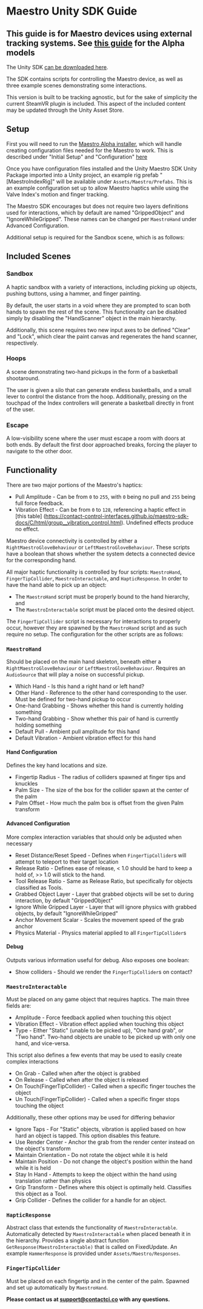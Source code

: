# Maestro Unity SDK Guide

## This guide is for Maestro devices using external tracking systems. See [this guide](./Alpha_README.md) for the Alpha models

The Unity SDK [can be downloaded here](https://github.com/Contact-Control-Interfaces/maestro-sdk-unity/releases/tag/v2.0).

The SDK contains scripts for controlling the Maestro device, as well as three example scenes demonstrating some interactions.

This version is built to be tracking agnostic, but for the sake of simplicity the current SteamVR plugin is included. This aspect of the included content may be updated through the Unity Asset Store.

## Setup

First you will need to run the [Maestro Alpha installer](https://github.com/Contact-Control-Interfaces/maestro-installer), which will handle creating configuration files needed for the Maestro to work. This is described under "Initial Setup" and "Configuration" [here](https://contact-control-interfaces.github.io/maestro-sdk-docs/C/html/index.html)

Once you have configuration files installed and the Unity Maestro SDK Unity Package imported into a Unity project, an example rig prefab "[MaestroIndexRig]" will be available under `Assets/Maestro/Prefabs`. This is an example configuration set up to allow Maestro haptics while using the Valve Index's motion and finger tracking.

The Maestro SDK encourages but does not require two layers definitions used for interactions, which by default are named "GrippedObject" and "IgnoreWhileGripped". These names can be changed per `MaestroHand` under Advanced Configuration.

Additional setup is required for the Sandbox scene, which is as follows:

## Included Scenes

### Sandbox
A haptic sandbox with a variety of interactions, including picking up objects, pushing buttons, using a hammer, and finger painting.

By default, the user starts in a void where they are prompted to scan both hands to spawn the rest of the scene. This functionality can be disabled simply by disabling the "HandScanner" object in the main hierarchy.

Additionally, this scene requires two new input axes to be defined "Clear" and "Lock", which clear the paint canvas and regenerates the hand scanner, respectively.

### Hoops
A scene demonstrating two-hand pickups in the form of a basketball shootaround.

The user is given a silo that can generate endless basketballs, and a small lever to control the distance from the hoop. Additionally, pressing on the touchpad of the Index controllers will generate a basketball directly in front of the user.

### Escape
A low-visibility scene where the user must escape a room with doors at both ends. By default the first door approached breaks, forcing the player to navigate to the other door.

## Functionality

There are two major portions of the Maestro's haptics: 
- Pull Amplitude - Can be from `0` to `255`, with `0` being no pull and `255` being full force feedback.
- Vibration Effect - Can be from `0` to `128`, referencing a haptic effect in [this table] (https://contact-control-interfaces.github.io/maestro-sdk-docs/C/html/group__vibration_control.html). Undefined effects produce no effect.

Maestro device connectivity is controlled by either a `RightMaestroGloveBehaviour` or `LeftMaestroGloveBehaviour`. These scripts have a boolean that shows whether the system detects a connected device for the corresponding hand.

All major haptic functionality is controlled by four scripts: `MaestroHand`, `FingerTipCollider`, `MaestroInteractable`, and `HapticResponse`. In order to have the hand able to pick up an object:
- The `MaestroHand` script must be properly bound to the hand hierarchy, and
- The `MaestroInteractable` script must be placed onto the desired object.

The `FingerTipCollider` script is necessary for interactions to properly occur, however they are spawned by the `MaestroHand` script and as such require no setup. The configuration for the other scripts are as follows:

### `MaestroHand`
Should be placed on the main hand skeleton, beneath either a `RightMaestroGloveBehaviour` or `LeftMaestroGloveBehaviour`. Requires an `AudioSource` that will play a noise on successful pickup.
- Which Hand - Is this hand a right hand or left hand?
- Other Hand - Reference to the other hand corresponding to the user. Must be defined for two-hand pickup to occur
- One-hand Grabbing - Shows whether this hand is currently holding something
- Two-hand Grabbing - Show whether this pair of hand is currently holding something
- Default Pull - Ambient pull amplitude for this hand
- Default Vibration - Ambient vibration effect for this hand

#### Hand Configuration
Defines the key hand locations and size.
- Fingertip Radius - The radius of colliders spawned at finger tips and knuckles
- Palm Size - The size of the box for the collider spawn at the center of the palm
- Palm Offset - How much the palm box is offset from the given Palm transform

#### Advanced Configuration
More complex interaction variables that should only be adjusted when necessary
- Reset Distance/Reset Speed - Defines when `FingerTipCollider`s will attempt to teleport to their target location
- Release Ratio - Defines ease of release, < 1.0 should be hard to keep a hold of, >> 1.0 will stick to the hand.
- Tool Release Ratio - Same as Release Ratio, but specifically for objects classified as Tools.
- Grabbed Object Layer - Layer that grabbed objects will be set to during interaction, by default "GrippedObject"
- Ignore While Gripped Layer - Layer that will ignore physics with grabbed objects, by default "IgnoreWhileGripped"
- Anchor Movement Scalar - Scales the movement speed of the grab anchor
- Physics Material - Physics material applied to all `FingerTipCollider`s

#### Debug
Outputs various information useful for debug. Also exposes one boolean:
- Show colliders - Should we render the `FingerTipCollider`s on contact?

### `MaestroInteractable`
Must be placed on any game object that requires haptics. The main three fields are:
- Amplitude - Force feedback applied when touching this object
- Vibration Effect - Vibration effect applied when touching this object
- Type - Either "Static" (unable to be picked up), "One hand grab", or "Two hand". Two-hand objects are unable to be picked up with only one hand, and vice-versa.

This script also defines a few events that may be used to easily create complex interactions
- On Grab - Called when after the object is grabbed
- On Release - Called when after the object is released
- On Touch(FingerTipCollider) - Called when a specific finger touches the object
- Un Touch(FingerTipCollider) - Called when a specific finger stops touching the object

Additionally, these other options may be used for differing behavior
- Ignore Taps - For "Static" objects, vibration is applied based on how hard an object is tapped. This option disables this feature.
- Use Render Center - Anchor the grab from the render center instead on the object's transform
- Maintain Orientation - Do not rotate the object while it is held
- Maintain Position - Do not change the object's position within the hand while it is held
- Stay In Hand - Attempts to keep the object within the hand using translation rather than physics
- Grip Transform - Defines where this object is optimally held. Classifies this object as a Tool.
- Grip Collider - Defines the collider for a handle for an object.

### `HapticResponse`
Abstract class that extends the functionality of `MaestroInteractable`. Automatically detected by `MaestroInteractable` when placed beneath it in the hierarchy. Provides a single abstract function `GetResponse(MaestroInteractable)` that is called on FixedUpdate. An example `HammerResponse` is provided under `Assets/Maestro/Responses`.

### `FingerTipCollider`
Must be placed on each fingertip and in the center of the palm. Spawned and set up automatically by `MaestroHand`.

<strong>Please contact us at support@contactci.co with any questions.</strong>
